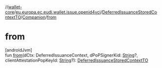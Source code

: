 //[wallet-core](../../../../index.md)/[eu.europa.ec.eudi.wallet.issue.openid4vci](../../index.md)/[DeferredIssuanceStoredContextTO](../index.md)/[Companion](index.md)/[from](from.md)

# from

[androidJvm]\
fun [from](from.md)(dCtx: DeferredIssuanceContext, dPoPSignerKid: [String](https://kotlinlang.org/api/latest/jvm/stdlib/kotlin/-string/index.html)?, clientAttestationPopKeyId: [String](https://kotlinlang.org/api/latest/jvm/stdlib/kotlin/-string/index.html)?): [DeferredIssuanceStoredContextTO](../index.md)
